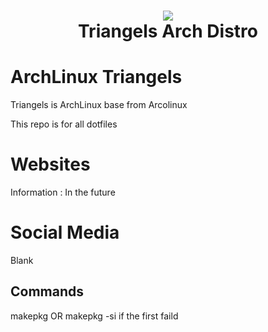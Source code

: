 <h1 align="center">
 <img src="https://github.com/erikdubois/arcolinux-nemesis/blob/master/Personal/settings/arcolinuxw.png">
  <br />
   Triangels Arch Distro
</h1>

# ArchLinux Triangels

Triangels is ArchLinux base from Arcolinux

This repo is for all dotfiles


# Websites

Information : In the future


# Social Media

Blank

## Commands
makepkg OR makepkg -si if the first faild